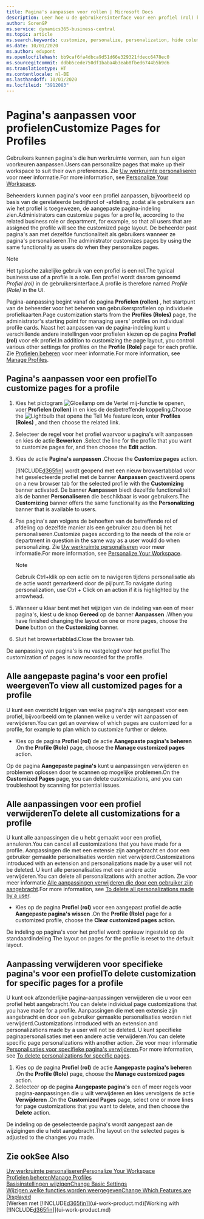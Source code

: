 ```yaml
---
title: Pagina's aanpassen voor rollen | Microsoft Docs
description: Leer hoe u de gebruikersinterface voor een profiel (rol) kunt aanpassen, zodat alle gebruikers aan wie die rol is toegewezen, een aangepaste werkruimte zien.
author: SorenGP
ms.service: dynamics365-business-central
ms.topic: article
ms.search.keywords: customize, personalize, personalization, hide columns, remove fields, move fields
ms.date: 10/01/2020
ms.author: edupont
ms.openlocfilehash: bb9caf6fa4dbca9d51d66e329321fdecc6478ec0
ms.sourcegitcommit: ddbb5cede750df1baba4b3eab8fbed6744b5b9d6
ms.translationtype: HT
ms.contentlocale: nl-BE
ms.lasthandoff: 10/01/2020
ms.locfileid: "3912083"
---
```

# <a name="customize-pages-for-profiles"></a><span data-ttu-id="53c06-103">Pagina's aanpassen voor profielen</span><span class="sxs-lookup"><span data-stu-id="53c06-103">Customize Pages for Profiles</span></span>
<span data-ttu-id="53c06-104">Gebruikers kunnen pagina's die hun werkruimte vormen, aan hun eigen voorkeuren aanpassen.</span><span class="sxs-lookup"><span data-stu-id="53c06-104">Users can personalize pages that make up their workspace to suit their own preferences.</span></span> <span data-ttu-id="53c06-105">Zie [Uw werkruimte personaliseren](ui-personalization-user.md) voor meer informatie.</span><span class="sxs-lookup"><span data-stu-id="53c06-105">For more information, see [Personalize Your Workspace](ui-personalization-user.md).</span></span>

<span data-ttu-id="53c06-106">Beheerders kunnen pagina's voor een profiel aanpassen, bijvoorbeeld op basis van de gerelateerde bedrijfsrol of -afdeling, zodat alle gebruikers aan wie het profiel is toegewezen, de aangepaste pagina-indeling zien.</span><span class="sxs-lookup"><span data-stu-id="53c06-106">Administrators can customize pages for a profile, according to the related business role or department, for example, so that all users that are assigned the profile will see the customized page layout.</span></span> <span data-ttu-id="53c06-107">De beheerder past pagina's aan met dezelfde functionaliteit als gebruikers wanneer ze pagina's personaliseren.</span><span class="sxs-lookup"><span data-stu-id="53c06-107">The administrator customizes pages by using the same functionality as users do when they personalize pages.</span></span>

> [!NOTE]
> <span data-ttu-id="53c06-108">Het typische zakelijke gebruik van een profiel is een rol.</span><span class="sxs-lookup"><span data-stu-id="53c06-108">The typical business use of a profile is a role.</span></span> <span data-ttu-id="53c06-109">Een profiel wordt daarom genoemd *Profiel (rol)* in de gebruikersinterface.</span><span class="sxs-lookup"><span data-stu-id="53c06-109">A profile is therefore named *Profile (Role)* in the UI.</span></span>

<span data-ttu-id="53c06-110">Pagina-aanpassing begint vanaf de pagina **Profielen (rollen)** , het startpunt van de beheerder voor het beheren van gebruikersprofielen op individuele profielkaarten.</span><span class="sxs-lookup"><span data-stu-id="53c06-110">Page customization starts from the **Profiles (Roles)** page, the administrator's starting point for managing users' profiles on individual profile cards.</span></span> <span data-ttu-id="53c06-111">Naast het aanpassen van de pagina-indeling kunt u verschillende andere instellingen voor profielen kiezen op de pagina **Profiel (rol)** voor elk profiel.</span><span class="sxs-lookup"><span data-stu-id="53c06-111">In addition to customizing the page layout, you control various other settings for profiles on the **Profile (Role)** page for each profile.</span></span> <span data-ttu-id="53c06-112">Zie [Profielen beheren](admin-users-profiles-roles.md) voor meer informatie.</span><span class="sxs-lookup"><span data-stu-id="53c06-112">For more information, see [Manage Profiles](admin-users-profiles-roles.md).</span></span>

## <a name="to-customize-pages-for-a-profile"></a><span data-ttu-id="53c06-113">Pagina's aanpassen voor een profiel</span><span class="sxs-lookup"><span data-stu-id="53c06-113">To customize pages for a profile</span></span>
1. <span data-ttu-id="53c06-114">Kies het pictogram ![Gloeilamp om de Vertel mij-functie te openen](media/ui-search/search_small.png "Vertel me wat u wilt doen"), voer **Profielen (rollen)** in en kies de desbetreffende koppeling.</span><span class="sxs-lookup"><span data-stu-id="53c06-114">Choose the ![Lightbulb that opens the Tell Me feature](media/ui-search/search_small.png "Tell me what you want to do") icon, enter **Profiles (Roles)** , and then choose the related link.</span></span>
2. <span data-ttu-id="53c06-115">Selecteer de regel voor het profiel waarvoor u pagina's wilt aanpassen en kies de actie **Bewerken** .</span><span class="sxs-lookup"><span data-stu-id="53c06-115">Select the line for the profile that you want to customize pages for, and then choose the **Edit** action.</span></span>
3. <span data-ttu-id="53c06-116">Kies de actie **Pagina's aanpassen** .</span><span class="sxs-lookup"><span data-stu-id="53c06-116">Choose the **Customize pages** action.</span></span>

    [!INCLUDE[d365fin](includes/d365fin_md.md)] <span data-ttu-id="53c06-117">wordt geopend met een nieuw browsertabblad voor het geselecteerde profiel met de banner **Aanpassen** geactiveerd.</span><span class="sxs-lookup"><span data-stu-id="53c06-117">opens on a new browser tab for the selected profile with the **Customizing** banner activated.</span></span> <span data-ttu-id="53c06-118">De banner **Aanpassen** biedt dezelfde functionaliteit als de banner **Personaliseren** die beschikbaar is voor gebruikers.</span><span class="sxs-lookup"><span data-stu-id="53c06-118">The **Customizing** banner offers the same functionality as the **Personalizing** banner that is available to users.</span></span>

4. <span data-ttu-id="53c06-119">Pas pagina's aan volgens de behoeften van de betreffende rol of afdeling op dezelfde manier als een gebruiker zou doen bij het personaliseren.</span><span class="sxs-lookup"><span data-stu-id="53c06-119">Customize pages according to the needs of the role or department in question in the same way as a user would do when personalizing.</span></span> <span data-ttu-id="53c06-120">Zie [Uw werkruimte personaliseren](ui-personalization-user.md) voor meer informatie.</span><span class="sxs-lookup"><span data-stu-id="53c06-120">For more information, see [Personalize Your Workspace](ui-personalization-user.md).</span></span>

    > [!NOTE]
    > <span data-ttu-id="53c06-121">Gebruik Ctrl+klik op een actie om te navigeren tijdens personalisatie als de actie wordt gemarkeerd door de pijlpunt.</span><span class="sxs-lookup"><span data-stu-id="53c06-121">To navigate during personalization, use Ctrl + Click on an action if it is highlighted by the arrowhead.</span></span>

5. <span data-ttu-id="53c06-122">Wanneer u klaar bent met het wijzigen van de indeling van een of meer pagina's, kiest u de knop **Gereed** op de banner **Aanpassen** .</span><span class="sxs-lookup"><span data-stu-id="53c06-122">When you have finished changing the layout on one or more pages, choose the **Done** button on the **Customizing** banner.</span></span>
6. <span data-ttu-id="53c06-123">Sluit het browsertabblad.</span><span class="sxs-lookup"><span data-stu-id="53c06-123">Close the browser tab.</span></span>

<span data-ttu-id="53c06-124">De aanpassing van pagina's is nu vastgelegd voor het profiel.</span><span class="sxs-lookup"><span data-stu-id="53c06-124">The customization of pages is now recorded for the profile.</span></span>

## <a name="to-view-all-customized-pages-for-a-profile"></a><span data-ttu-id="53c06-125">Alle aangepaste pagina's voor een profiel weergeven</span><span class="sxs-lookup"><span data-stu-id="53c06-125">To view all customized pages for a profile</span></span>

<span data-ttu-id="53c06-126">U kunt een overzicht krijgen van welke pagina's zijn aangepast voor een profiel, bijvoorbeeld om te plannen welke u verder wilt aanpassen of verwijderen.</span><span class="sxs-lookup"><span data-stu-id="53c06-126">You can get an overview of which pages are customized for a profile, for example to plan which to customize further or delete.</span></span>

- <span data-ttu-id="53c06-127">Kies op de pagina **Profiel (rol)** de actie **Aangepaste pagina's beheren** .</span><span class="sxs-lookup"><span data-stu-id="53c06-127">On the **Profile (Role)** page, choose the **Manage customized pages** action.</span></span>

<span data-ttu-id="53c06-128">Op de pagina **Aangepaste pagina's** kunt u aanpassingen verwijderen en problemen oplossen door te scannen op mogelijke problemen.</span><span class="sxs-lookup"><span data-stu-id="53c06-128">On the **Customized Pages** page, you can delete customizations, and you can troubleshoot by scanning for potential issues.</span></span>  

## <a name="to-delete-all-customizations-for-a-profile"></a><span data-ttu-id="53c06-129">Alle aanpassingen voor een profiel verwijderen</span><span class="sxs-lookup"><span data-stu-id="53c06-129">To delete all customizations for a profile</span></span>
<span data-ttu-id="53c06-130">U kunt alle aanpassingen die u hebt gemaakt voor een profiel, annuleren.</span><span class="sxs-lookup"><span data-stu-id="53c06-130">You can cancel all customizations that you have made for a profile.</span></span> <span data-ttu-id="53c06-131">Aanpassingen die met een extensie zijn aangebracht en door een gebruiker gemaakte personalisaties worden niet verwijderd.</span><span class="sxs-lookup"><span data-stu-id="53c06-131">Customizations introduced with an extension and personalizations made by a user will not be deleted.</span></span> <span data-ttu-id="53c06-132">U kunt alle personalisaties met een andere actie verwijderen.</span><span class="sxs-lookup"><span data-stu-id="53c06-132">You can delete all personalizations with another action.</span></span> <span data-ttu-id="53c06-133">Zie voor meer informatie [Alle aanpassingen verwijderen die door een gebruiker zijn aangebracht](admin-users-profiles-roles.md#to-delete-all-personalizations-made-by-a-user).</span><span class="sxs-lookup"><span data-stu-id="53c06-133">For more information, see [To delete all personalizations made by a user](admin-users-profiles-roles.md#to-delete-all-personalizations-made-by-a-user).</span></span>

- <span data-ttu-id="53c06-134">Kies op de pagina **Profiel (rol)** voor een aangepast profiel de actie **Aangepaste pagina's wissen** .</span><span class="sxs-lookup"><span data-stu-id="53c06-134">On the **Profile (Role)** page for a customized profile, choose the **Clear customized pages** action.</span></span>

<span data-ttu-id="53c06-135">De indeling op pagina's voor het profiel wordt opnieuw ingesteld op de standaardindeling.</span><span class="sxs-lookup"><span data-stu-id="53c06-135">The layout on pages for the profile is reset to the default layout.</span></span>  

## <a name="to-delete-customization-for-specific-pages-for-a-profile"></a><span data-ttu-id="53c06-136">Aanpassing verwijderen voor specifieke pagina's voor een profiel</span><span class="sxs-lookup"><span data-stu-id="53c06-136">To delete customization for specific pages for a profile</span></span>
<span data-ttu-id="53c06-137">U kunt ook afzonderlijke pagina-aanpassingen verwijderen die u voor een profiel hebt aangebracht.</span><span class="sxs-lookup"><span data-stu-id="53c06-137">You can delete individual page customizations that you have made for a profile.</span></span> <span data-ttu-id="53c06-138">Aanpassingen die met een extensie zijn aangebracht en door een gebruiker gemaakte personalisaties worden niet verwijderd.</span><span class="sxs-lookup"><span data-stu-id="53c06-138">Customizations introduced with an extension and personalizations made by a user will not be deleted.</span></span> <span data-ttu-id="53c06-139">U kunt specifieke paginapersonalisaties met een andere actie verwijderen.</span><span class="sxs-lookup"><span data-stu-id="53c06-139">You can delete specific page personalizations with another action.</span></span> <span data-ttu-id="53c06-140">Zie voor meer informatie [Personalisaties voor specifieke pagina's verwijderen](admin-users-profiles-roles.md#to-delete-personalizations-for-specific-pages).</span><span class="sxs-lookup"><span data-stu-id="53c06-140">For more information, see [To delete personalizations for specific pages](admin-users-profiles-roles.md#to-delete-personalizations-for-specific-pages).</span></span>

1. <span data-ttu-id="53c06-141">Kies op de pagina **Profiel (rol)** de actie **Aangepaste pagina's beheren** .</span><span class="sxs-lookup"><span data-stu-id="53c06-141">On the **Profile (Role)** page, choose the **Manage customized pages** action.</span></span>
2. <span data-ttu-id="53c06-142">Selecteer op de pagina **Aangepaste pagina's** een of meer regels voor pagina-aanpassingen die u wilt verwijderen en kies vervolgens de actie **Verwijderen** .</span><span class="sxs-lookup"><span data-stu-id="53c06-142">On the **Customized Pages** page, select one or more lines for page customizations that you want to delete, and then choose the **Delete** action.</span></span>

<span data-ttu-id="53c06-143">De indeling op de geselecteerde pagina's wordt aangepast aan de wijzigingen die u hebt aangebracht.</span><span class="sxs-lookup"><span data-stu-id="53c06-143">The layout on the selected pages is adjusted to the changes you made.</span></span>

## <a name="see-also"></a><span data-ttu-id="53c06-144">Zie ook</span><span class="sxs-lookup"><span data-stu-id="53c06-144">See Also</span></span>

[<span data-ttu-id="53c06-145">Uw werkruimte personaliseren</span><span class="sxs-lookup"><span data-stu-id="53c06-145">Personalize Your Workspace</span></span>](ui-personalization-user.md)  
[<span data-ttu-id="53c06-146">Profielen beheren</span><span class="sxs-lookup"><span data-stu-id="53c06-146">Manage Profiles</span></span>](admin-users-profiles-roles.md)  
[<span data-ttu-id="53c06-147">Basisinstellingen wijzigen</span><span class="sxs-lookup"><span data-stu-id="53c06-147">Change Basic Settings</span></span>](ui-change-basic-settings.md)  
[<span data-ttu-id="53c06-148">Wijzigen welke functies worden weergegeven</span><span class="sxs-lookup"><span data-stu-id="53c06-148">Change Which Features are Displayed</span></span>](ui-experiences.md)  
<span data-ttu-id="53c06-149">[Werken met [!INCLUDE[d365fin](includes/d365fin_md.md)]](ui-work-product.md)</span><span class="sxs-lookup"><span data-stu-id="53c06-149">[Working with [!INCLUDE[d365fin](includes/d365fin_md.md)]](ui-work-product.md)</span></span>  
